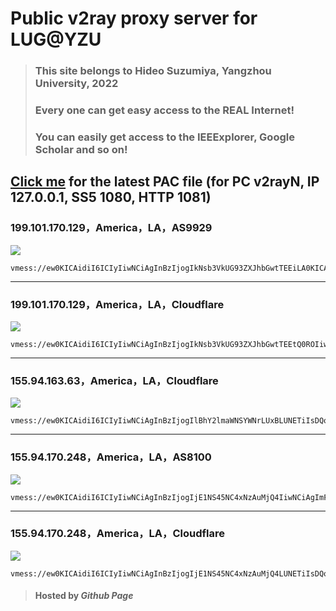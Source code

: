 # Public v2ray proxy server for LUG@YZU

> ### This site belongs to Hideo Suzumiya, Yangzhou University, 2022
>
> ### Every one can get easy access to the **REAL** Internet!
>
> ### You can easily get access to the IEEExplorer, Google Scholar and so on!
>

## [Click me](./pac.html) for the latest PAC file (for PC v2rayN, IP 127.0.0.1, SS5 1080, HTTP 1081)

### 199.101.170.129，America，LA，AS9929

![](https://img.moslb.com/v2ray_qr/v2ray_qr_01.svg)


```
vmess://ew0KICAidiI6ICIyIiwNCiAgInBzIjogIkNsb3VkUG93ZXJhbGwtTEEiLA0KICAiYWRkIjogImZycC55enVsdWcuY29tIiwNCiAgInBvcnQiOiAiNDQzIiwNCiAgImlkIjogIjE4N2ViNDM2LWE4MGYtNDk3YS05MTEzLTE0YTk1NzExZDIwZSIsDQogICJhaWQiOiAiMCIsDQogICJuZXQiOiAid3MiLA0KICAidHlwZSI6ICJub25lIiwNCiAgImhvc3QiOiAiYXBpLnl6dWx1Zy5jb20iLA0KICAicGF0aCI6ICIvcHJveHkiLA0KICAidGxzIjogInRscyIsDQogICJzbmkiOiAiIg0KfQ==
```

---

### 199.101.170.129，America，LA，Cloudflare

![](https://img.moslb.com/v2ray_qr/v2ray_qr_02.svg)

```
vmess://ew0KICAidiI6ICIyIiwNCiAgInBzIjogIkNsb3VkUG93ZXJhbGwtTEEtQ0ROIiwNCiAgImFkZCI6ICJhcGkueXp1bHVnLmNvbSIsDQogICJwb3J0IjogIjQ0MyIsDQogICJpZCI6ICIxODdlYjQzNi1hODBmLTQ5N2EtOTExMy0xNGE5NTcxMWQyMGUiLA0KICAiYWlkIjogIjAiLA0KICAibmV0IjogIndzIiwNCiAgInR5cGUiOiAibm9uZSIsDQogICJob3N0IjogImFwaS55enVsdWcuY29tIiwNCiAgInBhdGgiOiAiL3Byb3h5IiwNCiAgInRscyI6ICJ0bHMiLA0KICAic25pIjogIiINCn0=
```

---

### 155.94.163.63，America，LA，Cloudflare

![](https://img.moslb.com/v2ray_qr/v2ray_qr_03.svg)

```
vmess://ew0KICAidiI6ICIyIiwNCiAgInBzIjogIlBhY2lmaWNSYWNrLUxBLUNETiIsDQogICJhZGQiOiAicHJveHkubW9zbGIuY29tIiwNCiAgInBvcnQiOiAiNDQzIiwNCiAgImlkIjogIjBjZTA5YjIxLTMzYjAtNGVhZi1iMWM1LTQyNmEwMWUyMWYxNiIsDQogICJhaWQiOiAiMCIsDQogICJuZXQiOiAid3MiLA0KICAidHlwZSI6ICJub25lIiwNCiAgImhvc3QiOiAicHJveHkubW9zbGIuY29tIiwNCiAgInBhdGgiOiAiLzIzM2Jsb2ciLA0KICAidGxzIjogInRscyIsDQogICJzbmkiOiAiIg0KfQ==
```

---

### 155.94.170.248，America，LA，AS8100

![](https://img.moslb.com/v2ray_qr/v2ray_qr_04.svg)

```
vmess://ew0KICAidiI6ICIyIiwNCiAgInBzIjogIjE1NS45NC4xNzAuMjQ4IiwNCiAgImFkZCI6ICJnZnctZGlyZWN0Lm1vc2xiLmNvbSIsDQogICJwb3J0IjogIjQ0MyIsDQogICJpZCI6ICJjMjA4NmFmZC0xMDcyLTQ2NjQtYjcwNS0yNWQzYThlZjA1ZTQiLA0KICAiYWlkIjogIjAiLA0KICAibmV0IjogIndzIiwNCiAgInR5cGUiOiAibm9uZSIsDQogICJob3N0IjogImdmdy5tb3NsYi5jb20iLA0KICAicGF0aCI6ICIvZnVja2dmdyIsDQogICJ0bHMiOiAidGxzIiwNCiAgInNuaSI6ICIiDQp9
```

---

### 155.94.170.248，America，LA，Cloudflare

![](https://img.moslb.com/v2ray_qr/v2ray_qr_05.svg)

```
vmess://ew0KICAidiI6ICIyIiwNCiAgInBzIjogIjE1NS45NC4xNzAuMjQ4LUNETiIsDQogICJhZGQiOiAiZ2Z3Lm1vc2xiLmNvbSIsDQogICJwb3J0IjogIjQ0MyIsDQogICJpZCI6ICJjMjA4NmFmZC0xMDcyLTQ2NjQtYjcwNS0yNWQzYThlZjA1ZTQiLA0KICAiYWlkIjogIjAiLA0KICAibmV0IjogIndzIiwNCiAgInR5cGUiOiAibm9uZSIsDQogICJob3N0IjogImdmdy5tb3NsYi5jb20iLA0KICAicGF0aCI6ICIvZnVja2dmdyIsDQogICJ0bHMiOiAidGxzIiwNCiAgInNuaSI6ICIiDQp9
```

> #### Hosted by *Github Page*